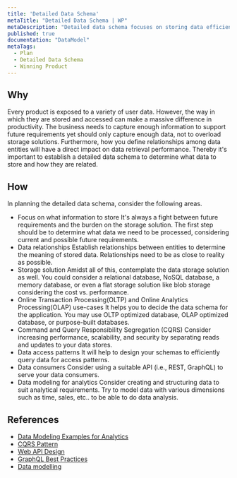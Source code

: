 ```yaml
---
title: 'Detailed Data Schema'
metaTitle: "Detailed Data Schema | WP"
metaDescription: "Detailed data schema focuses on storing data efficiently for retrieval, cost, and performance. It also looks at data interaction interfaces (APIs) and data dimensions for analytics purposes."
published: true
documentation: "DataModel"
metaTags:
  - Plan
  - Detailed Data Schema
  - Winning Product 
---
```



## Why
Every product is exposed to a variety of user data. However, the way in which they are stored and accessed can make a massive difference in productivity. The business needs to capture enough information to support future requirements yet should only capture enough data, not to overload storage solutions. Furthermore, how you define relationships among data entities will have a direct impact on data retrieval performance. Thereby it's important to establish a detailed data schema to determine what data to store and how they are related. 


## How
In planning the detailed data schema, consider the following areas.
- Focus on what information to store
It's always a fight between future requirements and the burden on the storage solution. The first step should be to determine what data we need to be processed, considering current and possible future requirements.
- Data relationships
Establish relationships between entities to determine the meaning of stored data. Relationships need to be as close to reality as possible.
- Storage solution
Amidst all of this, contemplate the data storage solution as well. You could consider a relational database, NoSQL database, a memory database, or even a flat storage solution like blob storage considering the cost vs. performance.
- Online Transaction Processing(OLTP) and Online Analytics Processing(OLAP) use-cases
It helps you to decide the data schema for the application. You may use OLTP optimized database, OLAP optimized database, or purpose-built databases.
- Command and Query Responsibility Segregation (CQRS)
Consider increasing performance, scalability, and security by separating reads and updates to your data stores.
- Data access patterns
It will help to design your schemas to efficiently query data for access patterns.
- Data consumers
Consider using a suitable API (i.e., REST, GraphQL) to serve your data consumers.
- Data modeling for analytics
Consider creating and structuring data to suit analytical requirements. Try to model data with various dimensions such as time, sales, etc.. to be able to do data analysis.


## References
- [Data Modeling Examples for Analytics](https://panoply.io/analytics-stack-guide/data-modeling-examples-for-analytics/)
- [CQRS Pattern](https://docs.microsoft.com/en-us/azure/architecture/patterns/cqrs)
- [Web API Design](https://docs.microsoft.com/en-us/azure/architecture/best-practices/api-design)
- [GraphQL Best Practices](https://graphql.org/learn/best-practices/)
- [Data modelling](https://opentextbc.ca/dbdesign01/chapter/chapter-5-data-modelling/)
